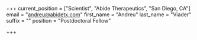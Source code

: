 +++
current_position = ["Scientist", "Abide Therapeutics", "San Diego, CA"]
email = "andreu@abidetx.com"
first_name = "Andreu"
last_name = "Viader"
suffix = ""
position = "Postdoctoral Fellow"

+++

